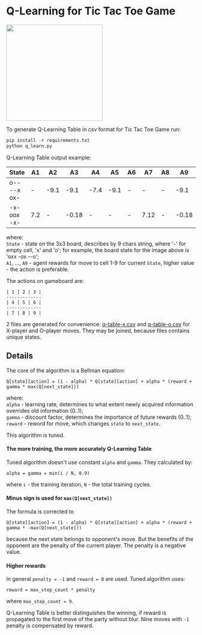 # Q-Learning for Tic Tac Toe Game

<img src="https://github.com/user-attachments/assets/78345cbb-b406-4404-a358-195a3c49afcf" width="256px"/>

To generate Q-Learning Table in csv format for Tic Tac Toe Game run:

```python
pip install -r requirements.txt
python q_learn.py
```

Q-Learning Table output example:

| State       | A1  | A2   | A3    | A4   | A5   | A6 | A7   | A8 | A9    |
|-------------|-----|------|-------|------|------|----|------|----|-------|
| o-- --x ox- | -   | -9.1 | -9.1  | -7.4 | -9.1 | -  | -    | -  | -9.1  |
| -x- oox -x- | 7.2 | -    | -0.18 | -    | -    | -  | 7.12 | -  | -0.18 |

where:<br>
`State` - state on the 3x3 board, describes by 9 chars string, where '-' for empty cell, 'x' and 'o';
          for example, the board state for the image above is 'oxx -ox --o';<br>
`A1`, ..., `A9` - agent rewards for move to cell 1-9 for current `State`, higher value - the action is preferable.

The actions on gameboard are:

```
| 1 | 2 | 3 |
-------------
| 4 | 5 | 6 |
-------------
| 7 | 8 | 9 |
```

2 files are generated for convenience: [q-table-x.csv](q-table-x.csv) and [q-table-o.csv](q-table-o.csv)
for X-player and O-player moves. They may be joined, because files contains unique states.

## Details

The core of the algorithm is a Bellman equation:

```
Q[state][action] = (1 - alpha) * Q[state][action] + alpha * (reward + gamma * max(Q[next_state]))
```

where:<br>
`alpha` - learning rate, determines to what extent newly acquired information overrides old information (0..1);<br>
`gamma` - discount factor, determines the importance of future rewards (0..1);<br>
`reward` - reword for move, which changes `state` to `next_state`.

This algorithm is tuned.

#### The more training, the more accurately Q-Learning Table

Tuned algorithm doesn't use constant `alpha` and `gamma`. They calculated by:

```
alpha = gamma = min(i / N, 0.9) 
```

where `i` - the training iteration, `N` - the total training cycles.

#### Minus sign is used for `max(Q[next_state])`

The formula is corrected to

```
Q[state][action] = (1 - alpha) * Q[state][action] + alpha * (reward + gamma * -max(Q[next_state]))
```

because the next state belongs to opponent's move. But the benefits of the opponent are the penalty of the current
player.
The penalty is a negative value.

#### Higher rewards

In general `penalty = -1` and `reward = 0` are used. Tuned algorithm uses:

```
reward = max_step_count * penalty 
```

where `max_step_count = 9`.

Q-Learning Table is better distinguishes the winning, if reward is propagated to the first move of the party without blur.
Nine moves with `-1` penalty is compensated by reward.
